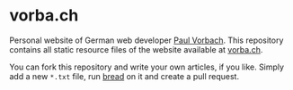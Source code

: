 # vorba.ch

Personal website of German web developer [Paul Vorbach](mailto:paul@vorba.ch).
This repository contains all static resource files of the website available at
[vorba.ch](http://vorba.ch/).

You can fork this repository and write your own articles, if you like. Simply
add a new `*.txt` file, run [bread](https://github.com/pvorb/node-bread) on it
and create a pull request.
